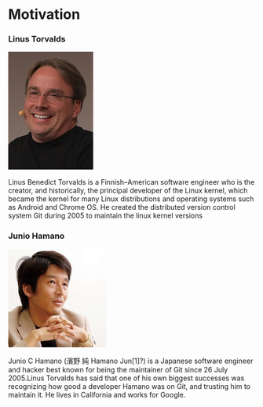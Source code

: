 # Motivation

### Linus Torvalds
![](img/440px-linus.jpg)

Linus Benedict Torvalds is a Finnish–American software engineer who is the creator, and historically, the principal developer of the Linux kernel, which became the kernel for many Linux distributions and operating systems such as Android and Chrome OS. He created the distributed version control system Git during 2005 to maintain the linux kernel versions 


### Junio Hamano
![](img/junio.jpg)

Junio C Hamano (濱野 純 Hamano Jun[1]?) is a Japanese software engineer and hacker best known for being the maintainer of Git since 26 July 2005.Linus Torvalds has said that one of his own biggest successes was recognizing how good a developer Hamano was on Git, and trusting him to maintain it. He lives in California and works for Google.